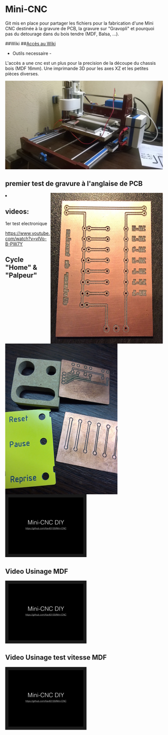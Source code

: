 # Mini-CNC
Git mis en place pour partager les fichiers pour la fabrication d'une Mini CNC destinée à la gravure de PCB, la gravure sur "Gravopli" et pourquoi pas du detourage dans du bois tendre (MDF, Balsa, ...).

##Wiki
##[Accès au Wiki](https://github.com/Xav83130/Mini-CNC/wiki)


- Outils necessaire -

L'accès a une cnc est un plus pour la precision de la découpe du chassis bois (MDF 16mm).
Une imprimande 3D pour les axes XZ et les petites pièces diverses.

![alt tag](https://github.com/Xav83130/Mini-CNC/blob/master/Images/WP_20150607_001.jpg)

## premier test de gravure à l'anglaise de PCB

<body>
<a href="https://github.com/Xav83130/Mini-CNC/blob/master/Images/PCB%20test.jpg"><img width="359" height="480" src="https://github.com/Xav83130/Mini-CNC/blob/master/Images/PCB%20test.jpg" align="right"></a>
<a href="https://github.com/Xav83130/Mini-CNC/blob/master/Images/divers_tests.JPG"><img width="359" height="480" src="https://github.com/Xav83130/Mini-CNC/blob/master/Images/divers_tests.JPG" align="left"></a>

<li>

## videos:

1er test electronique

https://www.youtube.com/watch?v=vIVo-B-PW7Y

## Cycle "Home" & "Palpeur"

<a href="https://www.youtube.com/watch?v=U6FdHrF1RL8" target="_blank"><img src="https://github.com/Xav83130/Mini-CNC/blob/master/Images/arriere_plan/arriere_plan.001.jpg" 
alt="IMAGE ALT TEXT HERE" width="240" height="180" border="10" /></a>

## Video Usinage MDF 
<a href="https://www.youtube.com/watch?v=NTO4UKg58Oo" target="_blank"><img src="https://github.com/Xav83130/Mini-CNC/blob/master/Images/arriere_plan/arriere_plan.001.jpg" 
alt="IMAGE ALT TEXT HERE" width="240" height="180" border="10" /></a>

## Video Usinage test vitesse MDF 

<a href="https://www.youtube.com/watch?v=9mLIWE9qiow" target="_blank"><img src="https://github.com/Xav83130/Mini-CNC/blob/master/Images/arriere_plan/arriere_plan.001.jpg" 
alt="IMAGE ALT TEXT HERE" width="240" height="180" border="10" /></a>
